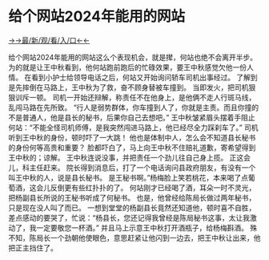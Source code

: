 # 给个网站2024年能用的网站


<a href="https://hyp.senfoop.com?https://github.com">→→最/新/观/看/入/口←←</a>


给个网站2024年能用的网站这么个表现机会，就是撵，何站也绝不会离开半步。
为的就是让王中秋看到，他何站跑前跑后的忙碌效果，要王中秋感觉欠他一份人情。
在看到小护士给领导电话之后，何站又开始询问轿车司机出事经过。
了解到是先摔倒在马路上，王中秋为了救，奋不顾身替被车撞到。
当即发火，把司机狠狠训斥一顿。
司机一开始还辩解，称责任不在他身上，是他俩不走人行斑马线，乱闯马路在先所致。
“行人是弱势群体，你车撞到人了，你就是主责。而且你撞的不是普通人，他是县长的秘书，后果你自己去想吧。”
王中秋皱紧眉头摆着手阻止何站：“不能全怪司机师傅，是我突然闯进马路上，他已经尽全力踩刹车了。”
司机听到王中秋的身份，顿时吓了一大跳！
他也是体制中人，怎么会不知道县长秘书的身份何等高贵和重要？
脸都吓白了，马上向王中秋不住赔礼道歉，寄希望得到王中秋的；谅解。
王中秋连说没事，并把责任一个劲儿往自己身上揽。
正这会儿，科主任赶来。
院长得到消息后，打了一个电话询问县政府朋友，有没有一个叫王中秋的人，说是县长秘书。
是王秘书啊。”杨梅脸上笑若桃花，本来喝了点葡萄酒，这会儿反倒更有些红扑扑的了。
何站刚才已经喝了酒，耳朵一时不灵光，把杨副县长所说的王秘书听成了何秘书。
也是，他曾经给陈局长做过两年秘书，只是现在没人叫了而已。
一想到堂堂的杨副县长竟然还知道他，顿时喜不自胜，差点感动的要哭了，忙说：“杨县长，您还记得我曾经是陈局秘书这事，太让我激动了，我一定要敬您一杯酒。”
并且马上示意王中秋打开酒瓶子，给杨梅斟酒。
殊不知，陈局长一个劲朝他使眼色，意思赶紧让他闪到一边去，把王中秋让出来，他把正主挡住了。
